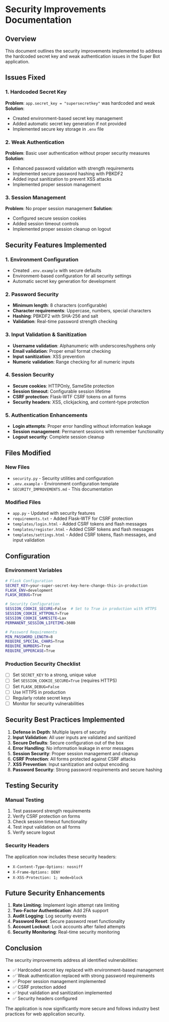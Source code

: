 # Security Improvements Documentation

## Overview
This document outlines the security improvements implemented to address the hardcoded secret key and weak authentication issues in the Super Bot application.

## Issues Fixed

### 1. Hardcoded Secret Key
**Problem**: `app.secret_key = "supersecretkey"` was hardcoded and weak
**Solution**: 
- Created environment-based secret key management
- Added automatic secret key generation if not provided
- Implemented secure key storage in `.env` file

### 2. Weak Authentication
**Problem**: Basic user authentication without proper security measures
**Solution**:
- Enhanced password validation with strength requirements
- Implemented secure password hashing with PBKDF2
- Added input sanitization to prevent XSS attacks
- Implemented proper session management

### 3. Session Management
**Problem**: No proper session management
**Solution**:
- Configured secure session cookies
- Added session timeout controls
- Implemented proper session cleanup on logout

## Security Features Implemented

### 1. Environment Configuration
- Created `.env.example` with secure defaults
- Environment-based configuration for all security settings
- Automatic secret key generation for development

### 2. Password Security
- **Minimum length**: 8 characters (configurable)
- **Character requirements**: Uppercase, numbers, special characters
- **Hashing**: PBKDF2 with SHA-256 and salt
- **Validation**: Real-time password strength checking

### 3. Input Validation & Sanitization
- **Username validation**: Alphanumeric with underscores/hyphens only
- **Email validation**: Proper email format checking
- **Input sanitization**: XSS prevention
- **Numeric validation**: Range checking for all numeric inputs

### 4. Session Security
- **Secure cookies**: HTTPOnly, SameSite protection
- **Session timeout**: Configurable session lifetime
- **CSRF protection**: Flask-WTF CSRF tokens on all forms
- **Security headers**: XSS, clickjacking, and content-type protection

### 5. Authentication Enhancements
- **Login attempts**: Proper error handling without information leakage
- **Session management**: Permanent sessions with remember functionality
- **Logout security**: Complete session cleanup

## Files Modified

### New Files
- `security.py` - Security utilities and configuration
- `.env.example` - Environment configuration template
- `SECURITY_IMPROVEMENTS.md` - This documentation

### Modified Files
- `app.py` - Updated with security features
- `requirements.txt` - Added Flask-WTF for CSRF protection
- `templates/login.html` - Added CSRF tokens and flash messages
- `templates/register.html` - Added CSRF tokens and flash messages
- `templates/settings.html` - Added CSRF tokens, flash messages, and input validation

## Configuration

### Environment Variables
```bash
# Flask Configuration
SECRET_KEY=your-super-secret-key-here-change-this-in-production
FLASK_ENV=development
FLASK_DEBUG=True

# Security Configuration
SESSION_COOKIE_SECURE=False  # Set to True in production with HTTPS
SESSION_COOKIE_HTTPONLY=True
SESSION_COOKIE_SAMESITE=Lax
PERMANENT_SESSION_LIFETIME=3600

# Password Requirements
MIN_PASSWORD_LENGTH=8
REQUIRE_SPECIAL_CHARS=True
REQUIRE_NUMBERS=True
REQUIRE_UPPERCASE=True
```

### Production Security Checklist
- [ ] Set `SECRET_KEY` to a strong, unique value
- [ ] Set `SESSION_COOKIE_SECURE=True` (requires HTTPS)
- [ ] Set `FLASK_DEBUG=False`
- [ ] Use HTTPS in production
- [ ] Regularly rotate secret keys
- [ ] Monitor for security vulnerabilities

## Security Best Practices Implemented

1. **Defense in Depth**: Multiple layers of security
2. **Input Validation**: All user inputs are validated and sanitized
3. **Secure Defaults**: Secure configuration out of the box
4. **Error Handling**: No information leakage in error messages
5. **Session Security**: Proper session management and cleanup
6. **CSRF Protection**: All forms protected against CSRF attacks
7. **XSS Prevention**: Input sanitization and output encoding
8. **Password Security**: Strong password requirements and secure hashing

## Testing Security

### Manual Testing
1. Test password strength requirements
2. Verify CSRF protection on forms
3. Check session timeout functionality
4. Test input validation on all forms
5. Verify secure logout

### Security Headers
The application now includes these security headers:
- `X-Content-Type-Options: nosniff`
- `X-Frame-Options: DENY`
- `X-XSS-Protection: 1; mode=block`

## Future Security Enhancements

1. **Rate Limiting**: Implement login attempt rate limiting
2. **Two-Factor Authentication**: Add 2FA support
3. **Audit Logging**: Log security events
4. **Password Reset**: Secure password reset functionality
5. **Account Lockout**: Lock accounts after failed attempts
6. **Security Monitoring**: Real-time security monitoring

## Conclusion

The security improvements address all identified vulnerabilities:
- ✅ Hardcoded secret key replaced with environment-based management
- ✅ Weak authentication replaced with strong password requirements
- ✅ Proper session management implemented
- ✅ CSRF protection added
- ✅ Input validation and sanitization implemented
- ✅ Security headers configured

The application is now significantly more secure and follows industry best practices for web application security.
